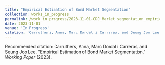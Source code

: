 ```yaml
---
title: "Empirical Estimation of Bond Market Segmentation"
collection: works_in_progress
permalink: /work_in_progress/2023-11-01-CDJ_Market_segmentation_empiric
date: 2023-11-01
venue: 'In Progress'
citation: 'Carruthers, Anna, Marc Dordal i Carreras, and Seung Joo Lee. &quot;Empirical Estimation of Bond Market Segmentation.&quot;  <i>Working Paper</i> (2023).'
---
```

Recommended citation: Carruthers, Anna, Marc Dordal i Carreras, and Seung Joo Lee. "Empirical Estimation of Bond Market Segmentation."  <i>Working Paper</i> (2023).